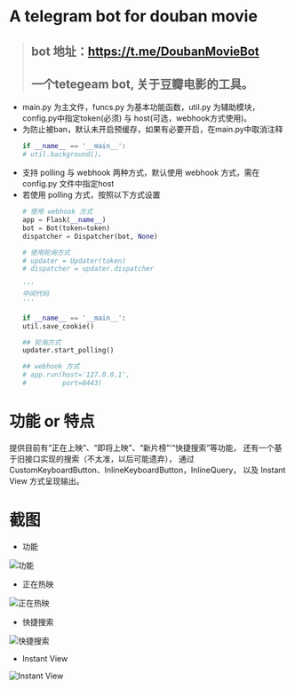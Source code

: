 A telegram bot for douban movie
====
> ## bot 地址：https://t.me/DoubanMovieBot
> ## 一个tetegeam bot, 关于豆瓣电影的工具。

* main.py 为主文件，funcs.py 为基本功能函数，util.py 为辅助模块，config.py中指定token(必须) 与 host(可选，webhook方式使用)。
* 为防止被ban，默认未开启预缓存，如果有必要开启，在main.py中取消注释
  ```python
  if __name__ == '__main__': 
  # util.background()。
* 支持 polling 与 webhook 两种方式，默认使用 webhook 方式，需在 config.py 文件中指定host
* 若使用 polling 方式，按照以下方式设置
  ```python
  # 使用 webhook 方式
  app = Flask(__name__)
  bot = Bot(token=token)
  dispatcher = Dispatcher(bot, None)

  # 使用轮询方式
  # updater = Updater(token)
  # dispatcher = updater.dispatcher
    
  '''
  中间代码
  '''
  
  if __name__ == '__main__':
  util.save_cookie()

  ## 轮询方式
  updater.start_polling()

  ## webhook 方式
  # app.run(host='127.0.0.1',
  #         port=8443)

功能 or 特点
====
提供目前有“正在上映”、“即将上映”、“新片榜”‘“快捷搜索”等功能，
还有一个基于旧接口实现的搜索（不太准，以后可能遗弃），
通过CustomKeyboardButton、InlineKeyboardButton，InlineQuery，
以及 Instant View 方式呈现输出。

截图
====
* 功能

![功能](functions.jpg)
* 正在热映

![正在热映](nowplaying.jpg)
* 快捷搜索

![快捷搜索](shortcut_search.png)
* Instant View

![Instant View](InstantView.jpg)


